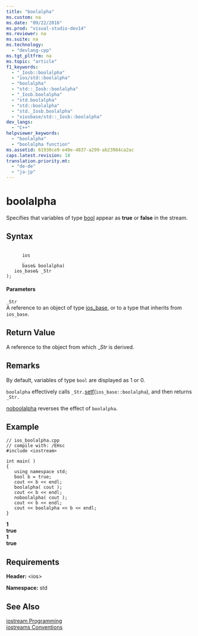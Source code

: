 ```yaml
---
title: "boolalpha"
ms.custom: na
ms.date: "09/22/2016"
ms.prod: "visual-studio-dev14"
ms.reviewer: na
ms.suite: na
ms.technology: 
  - "devlang-cpp"
ms.tgt_pltfrm: na
ms.topic: "article"
f1_keywords: 
  - "_Iosb::boolalpha"
  - "ios/std::boolalpha"
  - "boolalpha"
  - "std::_Iosb::boolalpha"
  - "_Iosb.boolalpha"
  - "std.boolalpha"
  - "std::boolalpha"
  - "std._Iosb.boolalpha"
  - "xiosbase/std::_Iosb::boolalpha"
dev_langs: 
  - "C++"
helpviewer_keywords: 
  - "boolalpha"
  - "boolalpha function"
ms.assetid: 61930ce9-e40e-4837-a299-ab23984ca2ac
caps.latest.revision: 18
translation.priority.mt: 
  - "de-de"
  - "ja-jp"
---
```

# boolalpha
Specifies that variables of type [bool](../vs140/bool--c---.md) appear as **true** or **false** in the stream.  
  
## Syntax  
  
```  
  
      ios  
      _  
      base& boolalpha(  
   ios_base& _Str  
);  
```  
  
#### Parameters  
 `_Str`  
 A reference to an object of type [ios_base](../vs140/ios_base-class.md), or to a type that inherits from `ios_base`.  
  
## Return Value  
 A reference to the object from which _*Str* is derived.  
  
## Remarks  
 By default, variables of type `bool` are displayed as 1 or 0.  
  
 `boolalpha` effectively calls `_Str.`[setf](../vs140/ios_base--setf.md)(`ios_base::boolalpha`), and then returns `_Str.`  
  
 [noboolalpha](../vs140/noboolalpha.md) reverses the effect of `boolalpha`.  
  
## Example  
  
```  
// ios_boolalpha.cpp  
// compile with: /EHsc  
#include <iostream>  
  
int main( )   
{  
   using namespace std;  
   bool b = true;  
   cout << b << endl;  
   boolalpha( cout );  
   cout << b << endl;  
   noboolalpha( cout );  
   cout << b << endl;  
   cout << boolalpha << b << endl;  
}  
```  
  
 **1**  
**true**  
**1**  
**true**   
## Requirements  
 **Header:** \<ios>  
  
 **Namespace:** std  
  
## See Also  
 [iostream Programming](../vs140/iostream-programming.md)   
 [iostreams Conventions](../vs140/iostreams-conventions.md)